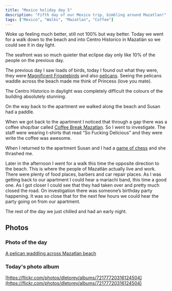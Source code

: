 ```yaml
---
title: "Mexico holiday day 5"
description: "Fifth day of our Mexico trip, bimbling around Mazatlan!"
tags: ["Mexico", "Walks", "Mazatlan", "Coffee"]
---
```


Woke up feeling much better, still not 100% but way better. Today we went for a walk down to the beach and into Centro Historico in Mazatlán so we could see it in day light.

The seafront was so much quieter that eclipse day only like 10% of the people on the previous day.

The previous day I saw loads of birds, today I found out what they were, they were [Magnificent Frigatebirds](https://en.wikipedia.org/wiki/Magnificent_frigatebird) and also [pelicans](https://en.wikipedia.org/wiki/Pelican). Seeing the pelicans waddle across the beach made me think of Princess (love you mate). 

The Centro Historico in daylight was completely difficult the colours of the building absolutely stunning.

On the way back to the apartment we walked along the beach and Susan had a paddle.

When we got back to the apartment I noticed that through a gap there was a coffee shop/bar called [Coffee Break Mazatlan](https://maps.app.goo.gl/zPijFSv4srHbDo8cA). So I went to investigate. The staff were wearing t-shirts that read “So Fucking Delicious” and they were write the coffee was awesome.

When I returned to the apartment Susan and I had a [game of chess](https://www.chess.com/game/daily/644193005) and she thrashed me. 

Later in the afternoon I went for a walk this time the opposite direction to the beach. This is where the people of Mazatlán actually live and work. There were plenty of food places, barbers and car repair places. As I was getting back to our apartment I could hear a mariachi band, this time a good one. As I got closer I could see that they had taken over and pretty much closed the road. On investigation there was someone’s birthday party happening. It was so close that for the next few hours we could hear the party going on from our apartment.

The rest of the day we just chilled and had an early night.

## Photos

### Photo of the day

[A pelican waddling across Mazatlan beach](https://flickr.com/photos/dletorey/53643701269/in/album-72177720316124504/)

### Today's photo album

[https://flickr.com/photos/dletorey/albums/72177720316124504](https://flickr.com/photos/dletorey/albums/72177720316124504)
